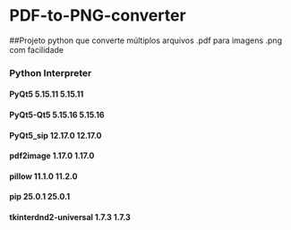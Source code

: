 # PDF-to-PNG-converter

##Projeto python que converte múltiplos arquivos .pdf para imagens .png com facilidade

### Python Interpreter
#### PyQt5	5.15.11	5.15.11
#### PyQt5-Qt5	5.15.16	5.15.16
#### PyQt5_sip	12.17.0	12.17.0
#### pdf2image	1.17.0	1.17.0
#### pillow	11.1.0	11.2.0
####  pip	25.0.1	25.0.1
#### tkinterdnd2-universal	1.7.3	1.7.3

